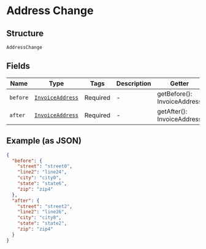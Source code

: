 
# Address Change

## Structure

`AddressChange`

## Fields

| Name | Type | Tags | Description | Getter | Setter |
|  --- | --- | --- | --- | --- | --- |
| `before` | [`InvoiceAddress`](../../doc/models/invoice-address.md) | Required | - | getBefore(): InvoiceAddress | setBefore(InvoiceAddress before): void |
| `after` | [`InvoiceAddress`](../../doc/models/invoice-address.md) | Required | - | getAfter(): InvoiceAddress | setAfter(InvoiceAddress after): void |

## Example (as JSON)

```json
{
  "before": {
    "street": "street0",
    "line2": "line24",
    "city": "city0",
    "state": "state6",
    "zip": "zip4"
  },
  "after": {
    "street": "street2",
    "line2": "line26",
    "city": "city8",
    "state": "state2",
    "zip": "zip4"
  }
}
```

